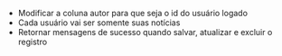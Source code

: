 - Modificar a coluna autor para que seja o id do usuário logado
- Cada usuário vai ser somente suas notícias
- Retornar mensagens de sucesso quando salvar, atualizar e excluir o registro
  